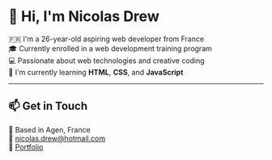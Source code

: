 # 👋 Hi, I'm Nicolas Drew

🇫🇷 I'm a 26-year-old aspiring web developer from France  
🎓 Currently enrolled in a web development training program  
💻 Passionate about web technologies and creative coding  
🧠 I'm currently learning **HTML**, **CSS**, and **JavaScript**

---

## 📫 Get in Touch

📍 Based in Agen, France  
📧 [nicolas.drew@hotmail.com](mailto:nicolas.drew@hotmail.com)  
🔗 [Portfolio](https://nicolas-drew.github.io/Portfolio/) 
